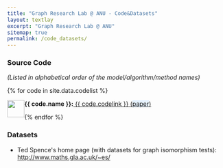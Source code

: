 ```yaml
---
title: "Graph Research Lab @ ANU - Code&Datasets"
layout: textlay
excerpt: "Graph Research Lab @ ANU"
sitemap: true
permalink: /code_datasets/
---
```


### Source Code ### 
_(Listed in alphabetical order of the model/algorithm/method names)_

<div class="row">

<div class="col-sm-19 clearfix">
 <div class="well">
 
  {% for code in site.data.codelist %}
 
  <div>
   <img src="{{ site.url }}{{ site.baseurl }}/images/letters/{{ code.image }}" class="img-responsive" width="40" style="float: left"><strong>{{ code.name }}:</strong><a href="{{ code.codelink }}"> {{ code.codelink }}</a><a href="{{ code.paperlink }}"> (<span style="background-color: #e6f2ff">paper</span>) </a>

   <br>
  </div>
  
  {% endfor %}
 
 </div>
</div>

</div>


### Datasets

<ul>
<li>Ted Spence's home page (with datasets for graph isomorphism tests): <a href="http://www.maths.gla.ac.uk/~es/">http://www.maths.gla.ac.uk/~es/</a></li>
</ul>  

<br>
